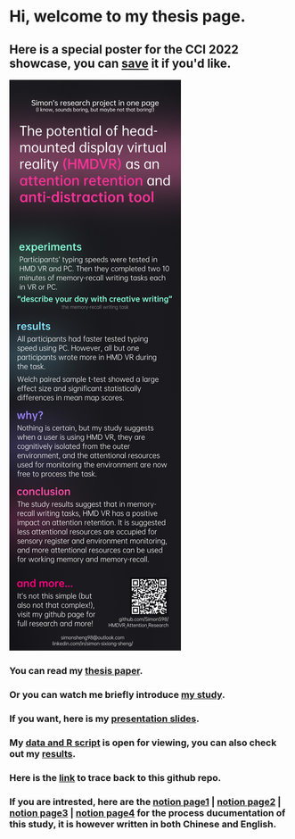 
# Hi, welcome to my thesis page. 
## Here is a special poster for the CCI 2022 showcase, you can [save](https://raw.githubusercontent.com/SimonS98/HMDVR_Attention_Research/main/Showcase_poster.jpg) it if you'd like.
![Onepageintro](https://github.com/SimonS98/HMDVR_Attention_Research/blob/main/Showcase_poster.jpg)
### You can read my [thesis paper](/Sixiong(Simon)Sheng_Thesis.pdf).

### Or you can watch me briefly introduce [my study](https://youtu.be/6-FEdMdbTy0).

### If you want, here is my [presentation slides](/SixiongSheng_Slides_Thesis.pdf).

### My [data and R script](/Data) is open for viewing, you can also check out my [results](/Data/Result).

### Here is the [link](https://github.com/SimonS98/HMDVR_Attention_Research) to trace back to this github repo.

### If you are intrested, here are the [notion page1](https://silken-echo-ca5.notion.site/Insights-06f3048f6ea0415490fd7f4971c959fc) | [notion page2](https://silken-echo-ca5.notion.site/Potential-Experiment-764c2e9852d64346816f8a1043757dd9) | [notion page3](https://silken-echo-ca5.notion.site/ce2858cae53c4528976a5cf2a70c721f?v=8b47fd98cfd84983906569bcdc33e0cf) | [notion page4](https://silken-echo-ca5.notion.site/Logic-chain-2a73b103c4e146f98707b508dbe7935d) for the process ducumentation of this study, it is however written in both Chinese and English.

